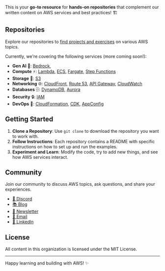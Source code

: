 This is your **go-to resource** for **hands-on repositories** that complement our written content on AWS services and best practices! 🏗️

## Repositories

Explore our repositories to [find projects and exercises](https://github.com/search?q=topic:newsletter+org:awsfundamentals-hq&type=Repositories) on various AWS topics.

Currently, we're covering the following services (more coming soon!):

- **Gen AI** 🤖:
 [Bedrock](https://github.com/search?q=topic:bedrock+org:awsfundamentals-hq&type=Repositories),
- **Compute** ⚡:
 [Lambda](https://github.com/search?q=topic:lambda+org:awsfundamentals-hq&type=Repositories),
 [ECS](https://github.com/search?q=topic:ecs+org:awsfundamentals-hq&type=Repositories),
 [Fargate](https://github.com/search?q=topic:fargate+org:awsfundamentals-hq&type=Repositories),
 [Step Functions](https://github.com/search?q=topic:step-functions+org:awsfundamentals-hq&type=Repositories)
- **Storage** 💾:
 [S3](https://github.com/search?q=topic:s3+org:awsfundamentals-hq&type=Repositories)
- **Networking** 🌐:
 [CloudFront](https://github.com/search?q=topic:cloudfront+org:awsfundamentals-hq&type=Repositories),
 [Route 53](https://github.com/search?q=topic:route53+org:awsfundamentals-hq&type=Repositories),
 [API Gateway](https://github.com/search?q=topic:api-gateway+org:awsfundamentals-hq&type=Repositories),
 [CloudWatch](https://github.com/search?q=topic:cloudwatch+org:awsfundamentals-hq&type=Repositories)
- **Databases** 🗄️:
 [DynamoDB](https://github.com/search?q=topic:dynamodb+org:awsfundamentals-hq&type=Repositories),
 [Aurora](https://github.com/search?q=topic:aurora+org:awsfundamentals-hq&type=Repositories)
- **Security** 🔒:
 [IAM](https://github.com/search?q=topic:iam+org:awsfundamentals-hq&type=Repositories)
- **DevOps** 🔄:
 [CloudFormation](https://github.com/search?q=topic:cloudformation+org:awsfundamentals-hq&type=Repositories),
 [CDK](https://github.com/search?q=topic:cdk+org:awsfundamentals-hq&type=Repositories),
 [AppConfig](https://github.com/search?q=topic:appconfig+org:awsfundamentals-hq&type=Repositories)

## Getting Started

1. **Clone a Repository**: Use `git clone` to download the repository you want to work with.
2. **Follow Instructions**: Each repository contains a README with specific instructions on how to set up and run the examples.
3. **Experiment and Learn**: Modify the code, try to add new things, and see how AWS services interact.

## Community

Join our community to discuss AWS topics, ask questions, and share your experiences.

* [👾 Discord](https://discord.gg/YHYtmEGvSM)
* [📚 Blog](https://blog.awsfundamentals.com)
* [📨 Newsletter](https://awsfundamentals.com/newsletter)
* [📧 Email](mailto:hello@awsfundamentals.com)
* [👤 LinkedIn](https://www.linkedin.com/company/aws-fundamentals)

## License

All content in this organization is licensed under the MIT License.

---

Happy learning and building with AWS! ✨
